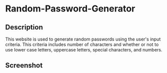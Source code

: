 # Random-Password-Generator

## Description
This website is used to generate random passwords using the user's input criteria. This criteria includes number of characters and whether or not to use lower case letters, uppercase letters, special characters, and numbers.



## Screenshot
